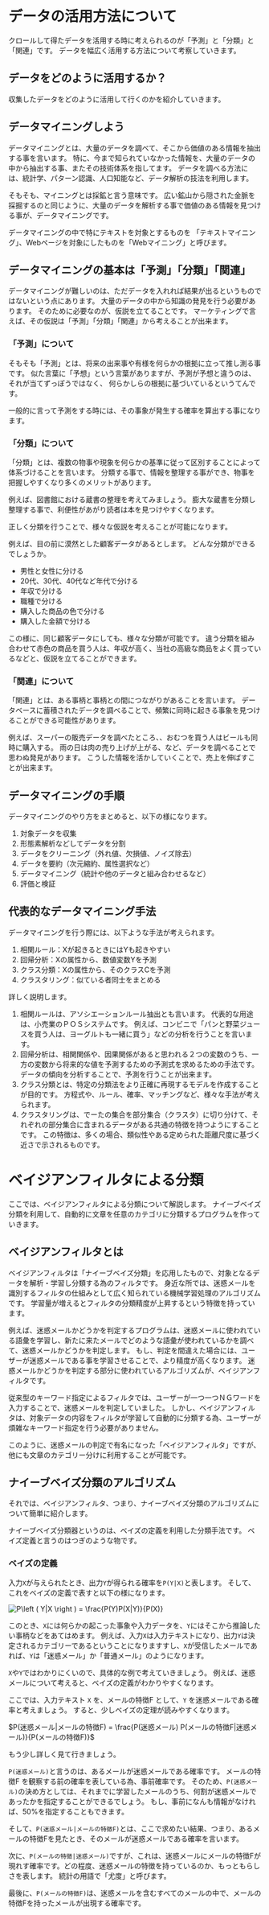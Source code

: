 # データの活用方法について
クロールして得たデータを活用する時に考えられるのが「予測」と「分類」と「関連」です。
データを幅広く活用する方法について考察していきます。

## データをどのように活用するか？
収集したデータをどのように活用して行くのかを紹介していきます。

## データマイニングしよう
データマイニングとは、大量のデータを調べて、そこから価値のある情報を抽出する事を言います。
特に、今まで知られていなかった情報を、大量のデータの中から抽出する事、またその技術体系を指してます。
データを調べる方法には、統計学、パターン認識、人口知能など、データ解析の技法を利用します。

そもそも、マイニングとは採鉱と言う意味です。
広い鉱山から隠された金脈を採掘するのと同じように、大量のデータを解析する事で価値のある情報を見つける事が、データマイニングです。

データマイニングの中で特にテキストを対象とするものを
「テキストマイニング」、Webページを対象にしたものを「Webマイニング」と呼びます。

## データマイニングの基本は「予測」「分類」「関連」
データマイニングが難しいのは、ただデータを入れれば結果が出るというものではないという点にあります。
大量のデータの中から知識の発見を行う必要があります。
そのために必要なのが、仮説を立てることです。
マーケティングで言えば、その仮説は「予測」「分類」「関連」から考えることが出来ます。

### 「予測」について
そもそも「予測」とは、将来の出来事や有様を何らかの根拠に立って推し測る事です。
似た言葉に「予想」という言葉がありますが、予測が予想と違うのは、それが当てずっぽうではなく、
何らかしらの根拠に基づいているというてんです。

一般的に言って予測をする時には、その事象が発生する確率を算出する事になります。

### 「分類」について
「分類」とは、複数の物事や現象を何らかの基準に従って区別することによって体系づけることを言います。
分類する事で、情報を整理する事ができ、物事を把握しやすくなり多くのメリットがあります。

例えば、図書館における蔵書の整理を考えてみましょう。
膨大な蔵書を分類し整理する事で、利便性があがり読者は本を見つけやすくなります。

正しく分類を行うことで、様々な仮説を考えることが可能になります。

例えば、目の前に漠然とした顧客データがあるとします。
どんな分類ができるでしょうか。
- 男性と女性に分ける
- 20代、30代、40代など年代で分ける
- 年収で分ける
- 職種で分ける
- 購入した商品の色で分ける
- 購入した金額で分ける

この様に、同じ顧客データにしても、様々な分類が可能です。
違う分類を組み合わせて赤色の商品を買う人は、年収が高く、当社の高級な商品をよく買っているなどと、仮説を立てることができます。

### 「関連」について
「関連」とは、ある事柄と事柄との間につながりがあることを言います。
データベースに蓄積されたデータを調べることで、頻繁に同時に起きる事象を見つけることができる可能性があります。

例えば、スーパーの販売データを調べたところ、、おむつを買う人はビールも同時に購入する。
雨の日は肉の売り上げが上がる、など、データを調べることで思わぬ発見があります。
こうした情報を活かしていくことで、売上を伸ばすことが出来ます。

## データマイニングの手順
データマイニングのやり方をまとめると、以下の様になります。

1. 対象データを収集
2. 形態素解析などしてデータを分割
3. データをクリーニング（外れ値、欠損値、ノイズ除去）
4. データを要約（次元縮約、属性選択など）
5. データマイニング（統計や他のデータと組み合わせるなど）
6. 評価と検証

## 代表的なデータマイニング手法
データマイニングを行う際には、以下ような手法が考えられます。

1. 相関ルール：Xが起きるときにはYも起きやすい
2. 回帰分析：Xの属性から、数値変数Yを予測
3. クラス分類：Xの属性から、そのクラスCを予測
4. クラスタリング：似ている者同士をまとめる

詳しく説明します。

1. 相関ルールは、アソシエーションルール抽出とも言います。
   代表的な用途は、小売業のＰＯＳシステムです。
   例えば、コンビニで「パンと野菜ジュースを買う人は、ヨーグルトも一緒に買う」などの分析を行うことを言います。
2. 回帰分析は、相関関係や、因果関係があると思われる２つの変数のうち、一方の変数から将来的な値を予測するための予測式を求めるための手法です。
   データの傾向を分析することで、予測を行うことが出来ます。
3. クラス分類とは、特定の分類法をより正確に再現するモデルを作成することが目的です。
   方程式や、ルール、確率、マッチングなど、様々な手法が考えられます。
4. クラスタリングは、でーたの集合を部分集合（クラスタ）に切り分けて、それぞれの部分集合に含まれるデータがある共通の特徴を持つようにすることです。
   この特徴は、多くの場合、類似性やある定められた距離尺度に基づく近さで示されるものです。


# ベイジアンフィルタによる分類
ここでは、ベイジアンフィルタによる分類について解説します。
ナイーブベイズ分類を利用して、自動的に文章を任意のカテゴリに分類するプログラムを作っていきます。

## ベイジアンフィルタとは
ベイジアンフィルタは「ナイーブベイズ分類」を応用したもので、対象となるデータを解析・学習し分類する為のフィルタです。
身近な所では、迷惑メールを識別するフィルタの仕組みとして広く知られている機械学習処理のアルゴリズムです。
学習量が増えるとフィルタの分類精度が上昇するという特徴を持っています。

例えば、迷惑メールかどうかを判定するプログラムは、迷惑メールに使われている語彙を学習し、新たに来たメールでどのような語彙が使われているかを調べて、迷惑メールかどうかを判定します。
もし、判定を間違えた場合には、ユーザーが迷惑メールである事を学習させることで、より精度が高くなります。
迷惑メールかどうかを判定する部分に使われているアルゴリズムが、ベイジアンフィルタです。

従来型のキーワード指定によるフィルタでは、ユーザーが一つ一つＮＧワードを入力することで、迷惑メールを判定していました。
しかし、ベイジアンフィルタは、対象データの内容をフィルタが学習して自動的に分類する為、ユーザーが煩雑なキーワード指定を行う必要がありません。

このように、迷惑メールの判定で有名になった「ベイジアンフィルタ」ですが、他にも文章のカテゴリー分けに利用することが可能です。

## ナイーブベイズ分類のアルゴリズム
それでは、ベイジアンフィルタ、つまり、ナイーブベイズ分類のアルゴリズムについて簡単に紹介します。

ナイーブベイズ分類器というのは、ベイズの定義を利用した分類手法です。
ベイズ定義と言うのはつぎのような物です。

### ベイズの定義
入力`X`が与えられたとき、出力`Y`が得られる確率を`P(Y|X)`と表します。
そして、これをベイズの定義で表すと以下の様になります。

<img src="https://latex.codecogs.com/svg.image?P\left&space;(&space;Y|X&space;\right&space;)&space;=&space;\frac{P(Y)P(X|Y)}{P(X)}" title="P\left ( Y|X \right ) = \frac{P(Y)P(X|Y)}{P(X)}" />

このとき、`X`には何らかの起こった事象や入力データを、`Y`にはそこから推論したい事柄などをあてはめます。
例えば、入力`X`は入力テキストになり、出力`Y`は決定されるカテゴリーであるということになりますすし、`X`が受信したメールであれば、`Y`は「迷惑メール」か「普通メール」のようになります。

`X`や`Y`ではわかりにくいので、具体的な例で考えていきましょう。
例えば、迷惑メールについて考えると、ベイズの定義がわかりやすくなります。

ここでは、入力テキスト `X` を、メールの特徴F として、`Y` を迷惑メールである確率と考えましょう。
すると、少しベイズの定理が読みやすくなります。

$P(迷惑メール|メールの特徴F) = \frac{P(迷惑メール) P(メールの特徴F|迷惑メール)}{P(メールの特徴F)}$

もう少し詳しく見て行きましょう。

`P(迷惑メール)`と言うのは、あるメールが迷惑メールである確率です。
メールの特徴F を観察する前の確率を表している為、事前確率です。
そのため、`P(迷惑メール)`の決め方としては、それまでに学習したメールのうち、何割が迷惑メールであったかを指定することができるでしょう。
もし、事前になんも情報がなければ、50%を指定することもできます。

そして、`P(迷惑メール|メールの特徴F)`とは、ここで求めたい結果、つまり、あるメールの特徴Fを見たとき、そのメールが迷惑メールである確率を言います。

次に、`P(メールの特徴|迷惑メール)`ですが、これは、迷惑メールにメールの特徴Fが現れす確率です。どの程度、迷惑メールの特徴を持っているのか、もっともらしさを表します。
統計の用語で「尤度」と呼びます。

最後に、`P(メールの特徴F)`は、迷惑メールを含むすべてのメールの中で、メールの特徴Fを持ったメールが出現する確率です。

